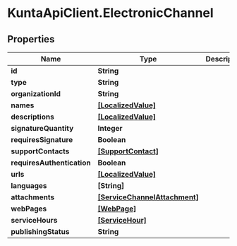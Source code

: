 # KuntaApiClient.ElectronicChannel

## Properties
Name | Type | Description | Notes
------------ | ------------- | ------------- | -------------
**id** | **String** |  | [optional] 
**type** | **String** |  | [optional] 
**organizationId** | **String** |  | [optional] 
**names** | [**[LocalizedValue]**](LocalizedValue.md) |  | [optional] 
**descriptions** | [**[LocalizedValue]**](LocalizedValue.md) |  | [optional] 
**signatureQuantity** | **Integer** |  | [optional] 
**requiresSignature** | **Boolean** |  | [optional] 
**supportContacts** | [**[SupportContact]**](SupportContact.md) |  | [optional] 
**requiresAuthentication** | **Boolean** |  | [optional] 
**urls** | [**[LocalizedValue]**](LocalizedValue.md) |  | [optional] 
**languages** | **[String]** |  | [optional] 
**attachments** | [**[ServiceChannelAttachment]**](ServiceChannelAttachment.md) |  | [optional] 
**webPages** | [**[WebPage]**](WebPage.md) |  | [optional] 
**serviceHours** | [**[ServiceHour]**](ServiceHour.md) |  | [optional] 
**publishingStatus** | **String** |  | [optional] 


